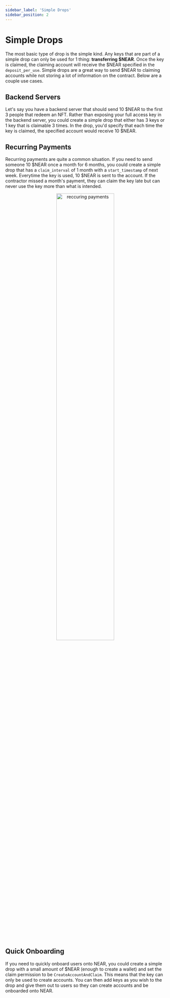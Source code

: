 ```yaml
---
sidebar_label: 'Simple Drops'
sidebar_position: 2
---
```


# Simple Drops

The most basic type of drop is the simple kind. Any keys that are part of a simple drop can
only be used for 1 thing: **transferring $NEAR**. Once the key is claimed, the claiming account
will receive the $NEAR specified in the `deposit_per_use`. Simple drops are a great way to send $NEAR to claiming accounts while not storing a lot
of information on the contract. Below are a couple use cases.

## Backend Servers

Let's say you have a backend server that should send 10 $NEAR to the first 3
people that redeem an NFT. Rather than exposing your full access key in the backend server,
you could create a simple drop that either has 3 keys or 1 key that is claimable 3 times.
In the drop, you'd specify that each time the key is claimed, the specified account would
receive 10 $NEAR.

## Recurring Payments

Recurring payments are quite a common situation. If you need to send someone 10 $NEAR once a
month for 6 months, you could create a simple drop that has a `claim_interval` of 1 month with
a `start_timestamp` of next week. Everytime the key is used, 10 $NEAR is sent to the account. If
the contractor missed a month's payment, they can claim the key late but can never use the key more
than what is intended.

<p align="center"> <img src={require("/static/img/recurring_payments.png").default} alt="reccuring payments" width="60%"/> </p>

## Quick Onboarding

If you need to quickly onboard users onto NEAR, you could create a simple drop with a
small amount of $NEAR (enough to create a wallet) and set the claim permission to be
`CreateAccountAndClaim`. This means that the key can only be used to create accounts.
You can then add keys as you wish to the drop and give them out to users so they can create
accounts and be onboarded onto NEAR.